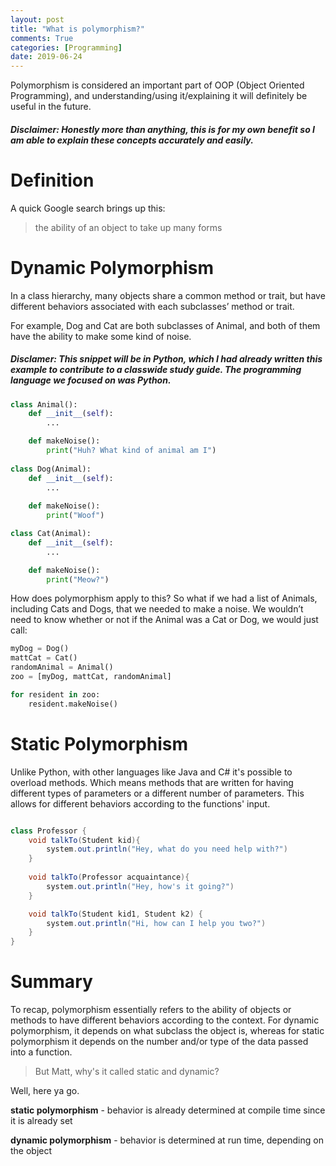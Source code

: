 ```yaml
---
layout: post
title: "What is polymorphism?"
comments: True
categories: [Programming]
date: 2019-06-24
---
```

Polymorphism is considered an important part of OOP (Object Oriented Programming), and understanding/using it/explaining it will definitely be useful in the future. 


##### Disclaimer: Honestly more than anything, this is for my own benefit so I am able to explain these concepts accurately and easily. 

# Definition
A quick Google search brings up this:
> the ability of an object to take up many forms

# Dynamic Polymorphism

In a class hierarchy, many objects share a common method or trait, but have different behaviors associated with each subclasses’ method or trait. 

For example, Dog and Cat are both subclasses of Animal, and both of them have the ability to make some kind of noise.  
##### Disclamer: This snippet will be in Python, which I had already written this example to contribute to a classwide study guide. The programming language we focused on was Python. 
```python
class Animal():
    def __init__(self):
        ...

    def makeNoise():
        print("Huh? What kind of animal am I")
    
class Dog(Animal):
    def __init__(self):
        ...
    
    def makeNoise():
        print("Woof")

class Cat(Animal):
    def __init__(self):
        ...

    def makeNoise():
        print("Meow?")
```

How does polymorphism apply to this? So what if we had a list of Animals, including Cats and Dogs, that we needed to make a noise. We wouldn’t need to know whether or not if the Animal was a Cat or Dog, we would just call:

```python
myDog = Dog()
mattCat = Cat()
randomAnimal = Animal()
zoo = [myDog, mattCat, randomAnimal]

for resident in zoo:
    resident.makeNoise()
```

# Static Polymorphism

Unlike Python, with other languages like Java and C# it's possible to overload methods. Which means methods that are written for having different types of parameters or a different number of parameters. This allows for different behaviors according to the functions' input. 

```java

class Professor {
    void talkTo(Student kid){
        system.out.println("Hey, what do you need help with?")
    }
    
    void talkTo(Professor acquaintance){
        system.out.println("Hey, how's it going?")
    }

    void talkTo(Student kid1, Student k2) {
        system.out.println("Hi, how can I help you two?")
    }
}

```
# Summary 
To recap, polymorphism essentially refers to the ability of objects or methods to have different behaviors according to the context. For dynamic polymorphism, it depends on what subclass the object is, whereas for static polymorphism it depends on the number and/or type of the data passed into a function. 

> But Matt, why's it called static and dynamic? 

Well, here ya go. 

**static polymorphism** - behavior is already determined at compile time since it is already set

**dynamic polymorphism** - behavior is determined at run time, depending on the object